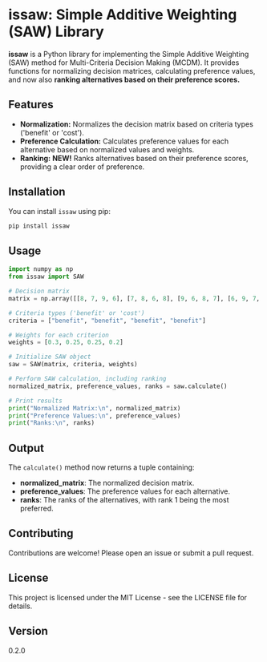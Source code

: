 # issaw: Simple Additive Weighting (SAW) Library

**issaw** is a Python library for implementing the Simple Additive Weighting (SAW) method for Multi-Criteria Decision Making (MCDM). It provides functions for normalizing decision matrices, calculating preference values, and now also **ranking alternatives based on their preference scores.**

## Features

- **Normalization:** Normalizes the decision matrix based on criteria types ('benefit' or 'cost').
- **Preference Calculation:** Calculates preference values for each alternative based on normalized values and weights.
- **Ranking:** **NEW!** Ranks alternatives based on their preference scores, providing a clear order of preference.

## Installation

You can install `issaw` using pip:

```bash
pip install issaw
```

## Usage

```python
import numpy as np
from issaw import SAW

# Decision matrix
matrix = np.array([[8, 7, 9, 6], [7, 8, 6, 8], [9, 6, 8, 7], [6, 9, 7, 9]])

# Criteria types ('benefit' or 'cost')
criteria = ["benefit", "benefit", "benefit", "benefit"]

# Weights for each criterion
weights = [0.3, 0.25, 0.25, 0.2]

# Initialize SAW object
saw = SAW(matrix, criteria, weights)

# Perform SAW calculation, including ranking
normalized_matrix, preference_values, ranks = saw.calculate()

# Print results
print("Normalized Matrix:\n", normalized_matrix)
print("Preference Values:\n", preference_values)
print("Ranks:\n", ranks)
```

## Output

The `calculate()` method now returns a tuple containing:

- **normalized_matrix**: The normalized decision matrix.
- **preference_values**: The preference values for each alternative.
- **ranks**: The ranks of the alternatives, with rank 1 being the most preferred.

## Contributing

Contributions are welcome! Please open an issue or submit a pull request.

## License

This project is licensed under the MIT License - see the LICENSE file for details.

## Version

0.2.0
